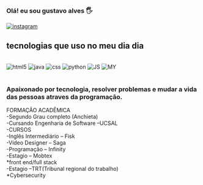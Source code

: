 ### Olá! eu sou gustavo alves 🖐️ 

[![instagram](https://img.shields.io/badge/Instagram-E4405F?style=for-the-badge&logo=instagram&logoColor=white)](https://www.instagram.com/gustavo_alves.a/)<br/>
## tecnologias que uso no meu dia dia
<div style="display: inline_block"><br/>
    <img aling="concenter" alt="html5" src="https://img.shields.io/badge/HTML5-E34F26?style=for-the-badge&logo=html5&logoColor=white"/>
    <img aling="concenter" alt="java" src="https://img.shields.io/badge/Java-ED8B00?style=for-the-badge&logo=openjdk&logoColor=white" />
    <img aling="concenter" alt="css" src="https://img.shields.io/badge/CSS-239120?&style=for-the-badge&logo=css3&logoColor=white"/>
    <img aling="concenter" alt="python" src=https://img.shields.io/badge/Python-14354C?style=for-the-badge&logo=python&logoColor=white/> <img aling="concenter" alt="JS" src="https://img.shields.io/badge/JavaScript-F7DF1E?style=for-the-badge&logo=javascript&logoColor=blac"/>
    <img aling="concenter" alt="MY" src=https://img.shields.io/badge/MySQL-00000F?style%3Dfor-the-badge%26logo%3Dmysql%26logoColor%3Dwhite/>
    </div><br/>
    
   ### Apaixonado por tecnologia, resolver problemas e mudar a vida das pessoas atraves da programação.
FORMAÇÃO ACADÊMICA<br/>
-Segundo Grau completo (Anchieta)<br/>
-Cursando Engenharia de Software –UCSAL<br/>
-CURSOS<br/>
-Inglês Intermediário – Fisk<br/>
-Vídeo Designer – Saga<br/>
-Programação – Infinity<br/>
-Estagio – Mobtex<br/>
*front end/full stack<br/>
-Estagio –TRT(Tribunal regional do trabalho)<br/>
*Cybersecurity<br/>
